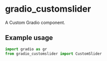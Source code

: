 
# gradio_customslider
A Custom Gradio component.

## Example usage

```python
import gradio as gr
from gradio_customslider import CustomSlider
```
